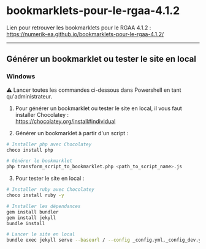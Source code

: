 # bookmarklets-pour-le-rgaa-4.1.2

Lien pour retrouver les bookmarklets pour le RGAA 4.1.2 :  
https://numerik-ea.github.io/bookmarklets-pour-le-rgaa-4.1.2/

---
## Générer un bookmarklet ou tester le site en local

### Windows
⚠️ Lancer toutes les commandes ci-dessous dans Powershell en tant qu'administrateur.

1. Pour générer un bookmarklet ou tester le site en local, il vous faut installer Chocolatey :  
https://chocolatey.org/install#individual


2. Générer un bookmarklet à partir d'un script :
```bash
# Installer php avec Chocolatey
choco install php
```

```bash
# Générer le bookmarklet
php transform_script_to_bookmarklet.php <path_to_script_name>.js
```

3. Pour tester le site en local :
```bash
# Installer ruby avec Chocolatey
choco install ruby -y
```

```bash
# Installer les dépendances
gem install bundler
gem install jekyll
bundle install
```

```bash
# Lancer le site en local
bundle exec jekyll serve --baseurl / --config _config.yml,_config_dev.yml --trace
```


